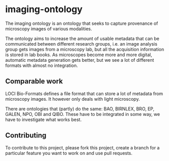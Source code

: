 imaging-ontology
================

The imaging ontology is an ontology that seeks to capture provenance
of microscopy images of various modalities.

The ontology aims to increase the amount of usable metadata that can
be communicated between different research groups, i.e. an image
analysis group gets images from a microscopy lab, but all the
acquisition information is stored in lab books. As microscopes become
more and more digital, automatic metadata generation gets better, but
we see a lot of different formats with almost no integration.

Comparable work 
--------------- 

LOCI Bio-Formats defines a file format that can store a lot of
metadata from microscopy images. It however only deals with light
microscopy.

There are ontologies that (partly) do the same: BAO, BIRNLEX, BRO, EP,
GALEN, NPO, OBI and QIBO. These have to be integrated in some way, we
have to investigate what works best.

Contributing
------------
To contribute to this project, please fork this project, create a
branch for a particular feature you want to work on and use pull
requests.

